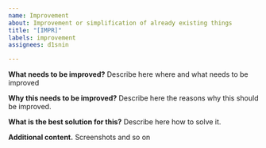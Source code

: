```yaml
---
name: Improvement
about: Improvement or simplification of already existing things
title: "[IMPR]"
labels: improvement
assignees: d1snin

---
```


**What needs to be improved?**
Describe here where and what needs to be improved

**Why this needs to be improved?**
Describe here the reasons why this should be improved.

**What is the best solution for this?**
Describe here how to solve it.

**Additional content.**
Screenshots and so on

